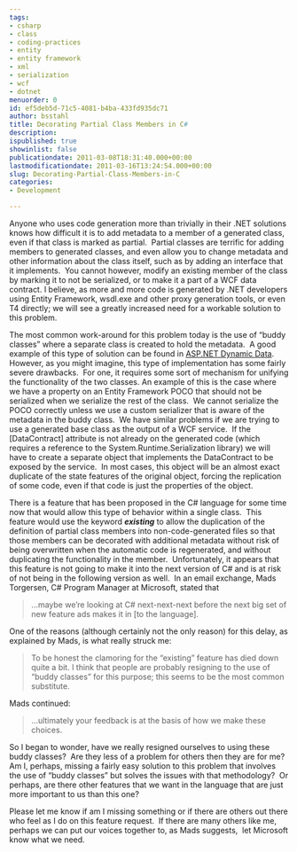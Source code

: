 ```yaml
---
tags:
- csharp
- class
- coding-practices
- entity
- entity framework
- xml
- serialization
- wcf
- dotnet
menuorder: 0
id: ef5deb5d-71c5-4081-b4ba-433fd935dc71
author: bsstahl
title: Decorating Partial Class Members in C#
description: 
ispublished: true
showinlist: false
publicationdate: 2011-03-08T18:31:40.000+00:00
lastmodificationdate: 2011-03-16T13:24:54.000+00:00
slug: Decorating-Partial-Class-Members-in-C
categories:
- Development

---
```

Anyone who uses code generation more than trivially in their .NET solutions knows how difficult it is to add metadata to a member of a generated class, even if that class is marked as partial.  Partial classes are terrific for adding members to generated classes, and even allow you to change metadata and other information about the class itself, such as by adding an interface that it implements.  You cannot however, modify an existing member of the class by marking it to not be serialized, or to make it a part of a WCF data contract. I believe, as more and more code is generated by .NET developers using Entity Framework, wsdl.exe and other proxy generation tools, or even T4 directly; we will see a greatly increased need for a workable solution to this problem.

The most common work-around for this problem today is the use of “buddy classes” where a separate class is created to hold the metadata.  A good example of this type of solution can be found in [ASP.NET Dynamic Data](http://www.asp.net/dynamicdata).  However, as you might imagine, this type of implementation has some fairly severe drawbacks.  For one, it requires some sort of mechanism for unifying the functionality of the two classes. An example of this is the case where we have a property on an Entity Framework POCO that should not be serialized when we serialize the rest of the class.  We cannot serialize the POCO correctly unless we use a custom serializer that is aware of the metadata in the buddy class.  We have similar problems if we are trying to use a generated base class as the output of a WCF service.  If the [DataContract] attribute is not already on the generated code (which requires a reference to the System.Runtime.Serialization library) we will have to create a separate object that implements the DataContract to be exposed by the service.  In most cases, this object will be an almost exact duplicate of the state features of the original object, forcing the replication of some code, even if that code is just the properties of the object.

There is a feature that has been proposed in the C# language for some time now that would allow this type of behavior within a single class.  This feature would use the keyword ***existing*** to allow the duplication of the definition of partial class members into non-code-generated files so that those members can be decorated with additional metadata without risk of being overwritten when the automatic code is regenerated, and without duplicating the functionality in the member.  Unfortunately, it appears that this feature is not going to make it into the next version of C# and is at risk of not being in the following version as well.  In an email exchange, Mads Torgersen, C# Program Manager at Microsoft, stated that


> …maybe we’re looking at C# next-next-next before the next big set of new feature ads makes it in [to the language].


One of the reasons (although certainly not the only reason) for this delay, as explained by Mads, is what really struck me:


> To be honest the clamoring for the “existing” feature has died down quite a bit. I think that people are probably resigning to the use of “buddy classes” for this purpose; this seems to be the most common substitute.


Mads continued:


> …ultimately your feedback is at the basis of how we make these choices.


So I began to wonder, have we really resigned ourselves to using these buddy classes?  Are they less of a problem for others then they are for me?  Am I, perhaps, missing a fairly easy solution to this problem that involves the use of “buddy classes” but solves the issues with that methodology?  Or perhaps, are there other features that we want in the language that are just more important to us than this one?

Please let me know if am I missing something or if there are others out there who feel as I do on this feature request.  If there are many others like me, perhaps we can put our voices together to, as Mads suggests,  let Microsoft know what we need.